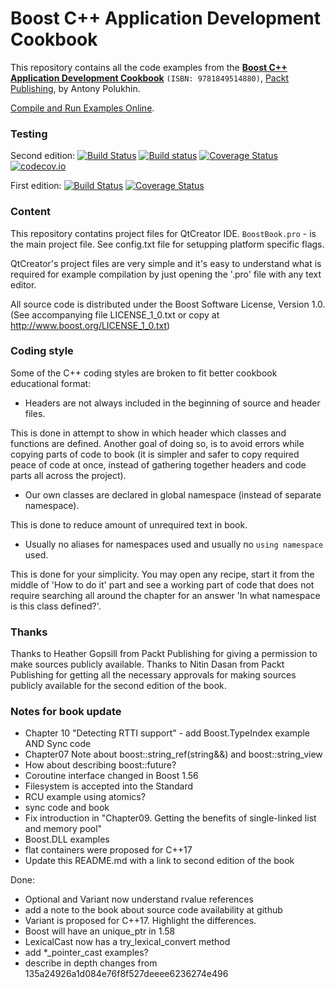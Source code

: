 Boost C++ Application Development Cookbook
===================================
This repository contains all the code examples from the **[Boost C++ Application Development Cookbook](http://www.packtpub.com/boost-cplusplus-application-development-cookbook/book)** `(ISBN: 9781849514880)`, [Packt Publishing](http://www.packtpub.com), by Antony Polukhin.

[Compile and Run Examples Online](http://apolukhin.github.io/Boost-Cookbook-4880OS/).

### Testing
Second edition: [![Build Status](https://travis-ci.org/apolukhin/Boost-Cookbook-4880OS.svg?branch=second_edition)](https://travis-ci.org/apolukhin/Boost-Cookbook-4880OS) [![Build status](https://ci.appveyor.com/api/projects/status/github/apolukhin/boost-cookbook-4880os?branch=second_edition&svg=true)](https://ci.appveyor.com/project/apolukhin/boost-cookbook-4880os/branch/second_edition) [![Coverage Status](https://coveralls.io/repos/github/apolukhin/Boost-Cookbook-4880OS/badge.svg?branch=second_edition)](https://coveralls.io/github/apolukhin/Boost-Cookbook-4880OS?branch=second_edition) [![codecov.io](https://codecov.io/github/apolukhin/Boost-Cookbook-4880OS/coverage.svg?branch=second_edition)](https://codecov.io/github/apolukhin/Boost-Cookbook-4880OS?branch=second_edition)

First edition: [![Build Status](https://travis-ci.org/apolukhin/Boost-Cookbook-4880OS.svg?branch=first_edition)](https://travis-ci.org/apolukhin/Boost-Cookbook-4880OS) [![Coverage Status](https://coveralls.io/repos/github/apolukhin/Boost-Cookbook-4880OS/badge.svg?branch=first_edition)](https://coveralls.io/github/apolukhin/Boost-Cookbook-4880OS?branch=first_edition)

### Content
This repository contatins project files for QtCreator IDE. `BoostBook.pro` - is the main project file.
See config.txt file for setupping platform specific flags.

QtCreator's project files are very simple and it's easy to understand what is required for example
compilation by just opening the '.pro' file with any text editor.

All source code is distributed under the Boost Software License, Version 1.0.
(See accompanying file LICENSE_1_0.txt or copy at http://www.boost.org/LICENSE_1_0.txt)


### Coding style
Some of the C++ coding styles are broken to fit better cookbook educational format:

* Headers are not always included in the beginning of source and header files.

This is done in attempt to show in which header which classes and functions
are defined. Another goal of doing so, is to avoid errors while copying parts
of code to book (it is simpler and safer to copy required peace of code at
once, instead of gathering together headers and code parts all across the project).

* Our own classes are declared in global namespace (instead of separate namespace).

This is done to reduce amount of unrequired text in book.

* Usually no aliases for namespaces used and usually no `using namespace` used.

This is done for your simplicity. You may open any recipe, start it from the
middle of 'How to do it' part and see a working part of code that does not
require searching all around the chapter for an answer 'In what namespace is
this class defined?'.



### Thanks
Thanks to Heather Gopsill from Packt Publishing for giving a permission to make sources publicly available.
Thanks to Nitin Dasan from Packt Publishing for getting all the necessary approvals for making sources publicly available for the second edition of the book.

### Notes for book update
* Chapter 10 "Detecting RTTI support" - add Boost.TypeIndex example AND Sync code
* Chapter07 Note about boost::string_ref(string&&) and boost::string_view
* How about describing boost::future?
* Coroutine interface changed in Boost 1.56
* Filesystem is accepted into the Standard
* RCU example using atomics?
* sync code and book
* Fix introduction in "Chapter09. Getting the benefits of single-linked list and memory pool"
* Boost.DLL examples
* flat containers were proposed for C++17
* Update this README.md with a link to second edition of the book

Done:
* Optional and Variant now understand rvalue references
* add a note to the book about source code availability at github
* Variant is proposed for C++17. Highlight the differences.
* Boost will have an unique_ptr in 1.58
* LexicalCast now has a try_lexical_convert method
* add *_pointer_cast examples?
* describe in depth changes from 135a24926a1d084e76f8f527deeee6236274e496


